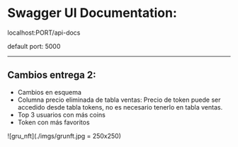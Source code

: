 # Swagger UI Documentation:

localhost:PORT/api-docs


default port: 5000


---


## Cambios entrega 2:
- Cambios en esquema
- Columna precio eliminada de tabla ventas: Precio de token puede ser accedido desde tabla tokens, no es necesario tenerlo en tabla ventas.
- Top 3 usuarios con más coins
- Token con más favoritos

![gru_nft](./imgs/grunft.jpg = 250x250)

